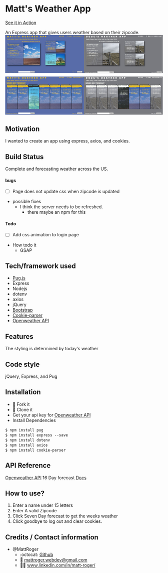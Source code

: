 # Matt's Weather App
[See it in Action](https://matt-rogers-weather-app.herokuapp.com/hello)

An Express app that gives users weather based on their zipcode. 
![screen shot](./screenshots/screenshot.jpg)

## Motivation
I wanted to create an app using express, axios, and cookies.

## Build Status
Complete and forecasting weather across the US.


#### bugs
-[ ] Page does not update css when zipcode is updated

* possible fixes
  * I think the server needs to be refreshed.
    * there maybe an npm for this
#### Todo
-[ ] Add css animation to login page

* How todo it
  * GSAP 

## Tech/framework used
* [Pug.js](https://pugjs.org/api/getting-started.html)
* Express
* Nodejs
* dotenv
* axios
* jQuery
* [Bootstrap](https://getbootstrap.com/)
* [Cookie-parser](https://www.npmjs.com/package/cookie-parser)
* [Openweather API](https://openweathermap.org/appid)

## Features
The styling is determined by today's weather


## Code style
jQuery, Express, and Pug


## Installation
* :trident: Fork it
* :sheep: Clone it
* Get your api key for [Openweather API](https://openweathermap.org/appid)
* Install Dependencies
```
$ npm install pug
$ npm install express --save
$ npm install dotenv
$ npm install axios
$ npm install cookie-parser
```

## API Reference
[Openweather API](https://openweathermap.org/appid) 16 Day forecast [Docs](https://openweathermap.org/forecast16)


## How to use?
 1. Enter a name under 15 letters
 2. Enter A valid Zipcode
 3. Click Seven Day forecast to get the weeks weather
 4. Click goodbye to log out and clear cookies.

## Credits / Contact information
* @MattRoger 
  * :octocat: [Github](https://mattroger.github.io)
  * :e-mail: mattroger.webdev@gmail.com
  * :man_office_worker: www.linkedin.com/in/matt-roger/




